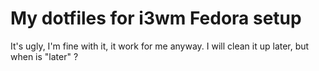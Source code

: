 # My dotfiles for i3wm Fedora setup
It's ugly, I'm fine with it, it work for me anyway. I will clean it up later, but when is "later" ?

